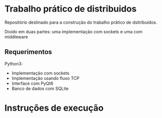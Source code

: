 # Trabalho prático de distribuidos 

Repositório destinado para a construção do trabalho prático de dsitribuidos. 

Divido em duas partes: uma implementação com sockets e uma com middleware

## Requerimentos

Python3:

- Implementação com sockets
- Implementação usando fluxo TCP
- Interface com PyQt6
- Banco de dados com SQLite 

# Instruções de execução


